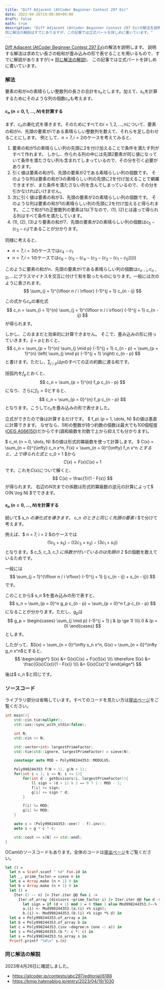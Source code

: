 ```yaml
---
title: "Diff Adjacent (AtCoder Beginner Contest 297 Ex)"
date: 2023-04-26T19:00:00+09:00
draft: false
math: true
description: "Diff Adjacent (AtCoder Beginner Contest 297 Ex)の解法を説明します。
同じ解法の解説はすでにありますが、この記事では立式パートを詳しめに書いています。"
---
```


[Diff Adjacent (AtCoder Beginner Contest 297 Ex)](https://atcoder.jp/contests/abc297/tasks/abc297_h)の解法を説明します。
説明する解法は求めたい長さの総和が畳み込みの形で表せることを用いるもので、すでに解説がありますが(→ [同じ解法の解説](#同じ解法の解説))、
この記事では立式パートを詳しめに書いています。

### 解法
要素の和が$n$の素晴らしい整数列の長さの合計を$s_n$とします。加えて、$s_n$を計算するためにそのような列の個数$c_n$も考えます。

#### $c_n\ (n = 0, 1, \dots, N)$を計算する
まず、$c_n$の漸化式を導きます。そのためにすべての$i = 1, 2, \dots, n$について、要素の和が$n$、先頭の要素が$i$である素晴らしい整数列を数えて、それらを足し合わせることにします。
例として、$n = 7, i = 2$のケースを考えてみると、

1. 要素の和が$5$の素晴らしい列の先頭に$2$を付け加えることで条件を満たす列がすべて作れます。
しかし、作られる列の中には先頭2要素が同じ値になっていて条件を満たさない列も含まれてしまっているので、その分を引く必要があります。
2. 引く値は要素の和が$5$、先頭の要素が$2$である素晴らしい列の個数です。
そのような列は要素の和が$3$の素晴らしい列の先頭に$2$を付け加えることで網羅できますが、また条件を満たさない列を含んでしまっているので、その分を引かなければいけません。
3. 次に引く値は要素の和が$3$、先頭の要素が$2$の素晴らしい列の個数です。
そのような列は要素の和が$1$の素晴らしい列の先頭に$2$を付け加えると得られます。
ここで和が$1$の正整数列の要素は$1$以下なので、(1), (2)とは違って得られる列はすべて条件を満たしています。
4. (1), (2), (3)より要素の和が$7$、先頭の要素が$2$の素晴らしい列の個数は$c_5 - (c_3 - c_1)$であることが分かります。

同様に考えると、

- $n = 7, i = 3$のケースでは$c_4 - c_1$
- $n = 7, i = 1$のケースでは$c_6 - (c_5 - (c_4 - (c_3 - (c_2 - (c_1 - c_0)))))$

このように要素の和が$n$、先頭の要素が$i$である素晴らしい列の個数は$c_{n - i}, c_{n - 2i}, \dots$にプラスマイナスを交互に付けて和を取ったものになります。一般には次のように表されます。
$$ \sum_{j = 1}^{\lfloor n / i \rfloor} (-1)^{j + 1} c_{n - ij} $$

この式から$c_n$の漸化式
$$ c_n = \sum_{i = 1}^{n} \sum_{j = 1}^{\lfloor n / i \rfloor} (-1)^{j + 1} c_{n - ij} $$
が得られます。

しかし、このままだと効率的に計算できません。
そこで、畳み込みの形に持っていきます。$ij = p$とおくと、
$$
c_n
= \sum_{p = 1}^{n} \sum_{j \mid p} (-1)^{j + 1} c_{n - p}
= \sum_{p = 1}^{n} \left( \sum_{j \mid p} (-1)^{j + 1} \right) c_{n - p}
$$
と書けます。ただし、$\sum_{j \mid p}$は$p$のすべての正の約数に渡る和です。

括弧内を$f_p$とおくと、
$$ c_n = \sum_{p = 1}^{n} f_p c_{n - p} $$
になり、さらに$f_0 = 0$とすると、
$$ c_n = \sum_{p = 0}^{n} f_p c_{n - p} $$
となります。こうして$c_n$を畳み込みの形で表せました。

立式ができたので後は計算するだけです。
$ f_p\ (p = 1, \dots, N) $の値は愚直に計算できます。
なぜなら、5桁の整数が持つ約数の個数は最大でも100個程度([OEIS A066150](https://oeis.org/A066150))だからです(調和級数を対数で上から抑えても分かります)。

$ c_n\ (n = 0, \dots, N) $の値は形式的冪級数を使って計算します。
$ C(x) = \sum_{n = 0}^{\infty} c_n x^n, F(x) = \sum_{n = 0}^{\infty} f_n x^n $とすると、上で得られた式と$ c_0 = 1 $から
$$ C(x) = F(x)C(x) + 1 $$
です。これを$C(x)$について解くと、
$$ C(x) = \frac{1}{1 - F(x)} $$
が得られます。
右辺の$N$次までの係数は形式的冪級数の逆元の計算によって$ O(N \log N) $でできます。

#### $s_n\ (n = 0, \dots, N)$を計算する

続いて$ s_n $の漸化式を導きます。$ c_n $のときと同じく先頭の要素$ i $で分けて考えます。

例えば、$ n = 7, i = 2 $のケースでは
$$ (1c_5 + s_5) - ((2c_3 + s_3) - (3c_1 + s_1)) $$
となります。$ c_5, c_3, c_1 $に係数が付いているのは先頭の$ 2 $の個数を数えているためです。

一般には
$$ \sum_{j = 1}^{\lfloor n / i \rfloor} (-1)^{j + 1} (j c_{n - ij} + s_{n - ij}) $$
です。

このことから$ s_n $を畳み込みの形で表すと、
$$ s_n = \sum_{p = 0}^n g_p c_{n - p} + \sum_{p = 0}^n f_p c_{n - p} $$
になることが分かります。ただし、$g_p$は
$$
g_p = \begin{cases}
\sum_{j \mid p} (-1)^{j + 1} j & (p \ge 1) \\\\
0 & (p = 0)
\end{cases}
$$
とします。

したがって、$S(x) = \sum_{n = 0}^\infty s_n x^n, G(x) = \sum_{n = 0}^\infty g_n x^n$とすると、
$$
\begin{align*}
S(x) &= G(x)C(x) + F(x)S(x) \\\\
\therefore S(x) &= \frac{G(x)C(x)}{1 - F(x)} \\\\
&= G(x)C(x)^2
\end{align*}
$$

後は$ c_n $と同じです。

### ソースコード
ライブラリ部分は省略しています。すべてのコードを見たい方は[提出ページ](https://atcoder.jp/contests/abc297/submissions/40758513)をご覧ください。

```cpp
int main(){
    std::cin.tie(nullptr);
    std::ios::sync_with_stdio(false);

    int N;
    std::cin >> N;

    std::vector<int> largestPrimeFactor;
    std::tie(std::ignore, largestPrimeFactor) = sieve(N);

    constexpr auto MOD = Poly998244353::MODULUS;

    Poly998244353 f(N + 1), g(N + 1);
    for(int i = 1; i <= N; i += 1){
        for(int d : getDivisors(i, largestPrimeFactor)){
            ll sign = (d + 1) % 2 == 0 ? 1 : MOD - 1;
            f[i] += sign;
            g[i] += sign * d;
        }

        f[i] %= MOD;
        g[i] %= MOD;
    }

    auto c = (Poly998244353::one() - f).inv();
    auto s = g * c * c;

    std::cout << s[N] << std::endl;
}
```

OCamlのソースコードもあります。全体のコードは[提出ページ](https://atcoder.jp/contests/abc297/submissions/40721345)をご覧ください。
```ocaml
let () =
  let n = Scanf.scanf " %d" Fun.id in
  let _, prime_factor = sieve n in
  let a = Array.make (n + 1) 0 in
  let b = Array.make (n + 1) 0 in
  let () =
    Iter.(1 -- n) |> Iter.iter @@ fun i ->
      Iter.of_array (divisors ~prime_factor i) |> Iter.iter @@ fun d ->
        let sign = if (d + 1) mod 2 = 0 then 1 else Mod998244353.(~-% 1) in
        a.(i) <- Mod998244353.(a.(i) +% sign);
        b.(i) <- Mod998244353.(b.(i) +% sign *% d) in
  let a = Poly998244353.of_array a in
  let b = Poly998244353.of_array b in
  let c = Poly998244353.(inv ~degree:n (one -: a)) in
  let s = Poly998244353.(b *: c *: c) in
  let s = Poly998244353.to_array s in
  Printf.printf "%d\n" s.(n)
```

### 同じ解法の解説
2023年4月26日に確認しました。

- https://atcoder.jp/contests/abc297/editorial/6188
- https://kmjp.hatenablog.jp/entry/2023/04/19/1030